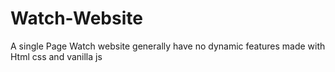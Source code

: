 # Watch-Website
A single Page Watch website generally have no dynamic features made with Html css and vanilla js
